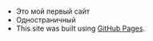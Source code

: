 # 
- Это мой первый сайт
- Одностраничный
- This site was built using [GitHub Pages](https://makssol1208.github.io/elgance.io/).
